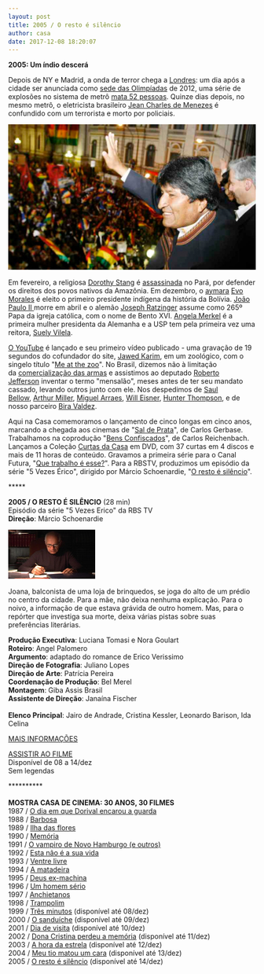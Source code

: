 ```yaml
---
layout: post
title: 2005 / O resto é silêncio
author: casa
date: 2017-12-08 18:20:07
---
```

**2005: Um índio descerá**

Depois de NY e Madrid, a onda de terror chega a [Londres](https://www.theguardian.com/uk/2005/jul/08/terrorism.july74): um dia após a cidade ser anunciada como [sede das Olimpíadas](https://www.youtube.com/watch?v=nM0012jVK0w) de 2012, uma série de explosões no sistema de metrô [mata 52 pessoas](http://www.bbc.com/news/uk-33253598). Quinze dias depois, no mesmo metrô, o eletricista brasileiro [Jean Charles de Menezes](https://www.youtube.com/watch?v=RgmGqNeNywk) é confundido com um terrorista e morto por policiais.

![](/uploads/evo.jpg)

Em fevereiro, a religiosa [Dorothy Stang](https://pt.wikipedia.org/wiki/Dorothy_Stang) é [assassinada](https://youtu.be/bg7HJa3NE8g) no Pará, por defender os direitos dos povos nativos da Amazônia. Em dezembro, o [aymara](https://pt.wikipedia.org/wiki/Aimar%C3%A1s) [Evo Morales](https://pt.wikipedia.org/wiki/Evo_Morales) é eleito o primeiro presidente indígena da história da Bolívia. [João Paulo II ](https://www.youtube.com/watch?v=BsKgohal1ck)morre em abril e o alemão [Joseph Ratzinger](https://pt.wikipedia.org/wiki/Papa_Bento_XVI) assume como 265º Papa da igreja católica, com o nome de Bento XVI. [Angela Merkel](https://pt.wikipedia.org/wiki/Angela_Merkel) é a primeira mulher presidenta da Alemanha e a USP tem pela primeira vez uma reitora, [Suely Vilela](https://pt.wikipedia.org/wiki/Suely_Vilela).

[O YouTube](https://pt.wikipedia.org/wiki/YouTube) é lançado e seu primeiro vídeo publicado - uma gravação de 19 segundos do cofundador do site, [Jawed Karim](https://pt.wikipedia.org/wiki/Jawed_Karim), em um zoológico, com o singelo título "[Me at the zoo](https://www.youtube.com/watch?v=jNQXAC9IVRw)". No Brasil, dizemos não à limitação da [comercialização das armas](https://pt.wikipedia.org/wiki/Referendo_no_Brasil_em_2005) e assistimos ao deputado [Roberto Jefferson](https://www.pragmatismopolitico.com.br/2016/04/corrupto-confesso-roberto-jefferson-volta-a-camara-chora-e-pede-impeachment-de-dilma.html) inventar o termo "mensalão", meses antes de ter seu mandato cassado, levando outros junto com ele. Nos despedimos de [Saul Bellow](https://pt.wikipedia.org/wiki/Saul_Bellow), [Arthur Miller](https://pt.wikipedia.org/wiki/Arthur_Miller), [Miguel Arraes](https://pt.wikipedia.org/wiki/Miguel_Arraes), [Will Eisner](https://pt.wikipedia.org/wiki/Will_Eisner), [Hunter Thompson](https://pt.wikipedia.org/wiki/Hunter_S._Thompson), e de nosso parceiro [Bira Valdez](https://pt.wikipedia.org/wiki/Bira_Valdez).

Aqui na Casa comemoramos o lançamento de cinco longas em cinco anos, marcando a chegada aos cinemas de "[Sal de Prata](https://www.casacinepoa.com.br/filmes/sal-de-prata/)", de Carlos Gerbase. Trabalhamos na coprodução "[Bens Confiscados](https://www.casacinepoa.com.br/filmes/bens-confiscados/)", de Carlos Reichenbach. Lançamos a Coleção [Curtas da Casa](https://www.tribunapr.com.br/mais-pop/caixa-de-dvd-traz-os-curtas-da-casa-de-cinema-de-porto-alegre/) em DVD, com 37 curtas em 4 discos e mais de 11 horas de conteúdo. Gravamos a primeira série para o Canal Futura, "[Que trabalho é esse?](https://www.casacinepoa.com.br/filmes/que-direito/)". Para a RBSTV, produzimos um episódio da série "5 Vezes Érico", dirigido por Márcio Schoenardie, "[O resto é silêncio](https://www.casacinepoa.com.br/filmes/o-resto-%C3%A9-sil%C3%AAncio/)".

\*\*\*\**

**2005 / O RESTO É SILÊNCIO** (28 min)\
Episódio da série "5 Vezes Erico" da RBS TV\
**Direção**: Márcio Schoenardie

![](/uploads/restsil-im.jpg)

Joana, balconista de uma loja de brinquedos, se joga do alto de um prédio no centro da cidade. Para a mãe, não deixa nenhuma explicação. Para o noivo, a informação de que estava grávida de outro homem. Mas, para o repórter que investiga sua morte, deixa várias pistas sobre suas preferências literárias.

**Produção Executiva**: Luciana Tomasi e Nora Goulart\
**Roteiro**: Angel Palomero\
**Argumento**: adaptado do romance de Erico Verissimo\
**Direção de Fotografia**: Juliano Lopes\
**Direção de Arte**: Patrícia Pereira\
**Coordenação de Produção**: Bel Merel\
**Montagem**: Giba Assis Brasil\
**Assistente de Direção**: Janaína Fischer\
\
**Elenco Principal**: Jairo de Andrade, Cristina Kessler, Leonardo Barison, Ida Celina

[MAIS INFORMAÇÕES](https://www.casacinepoa.com.br/filmes/o-resto-%C3%A9-sil%C3%AAncio/)

[ASSISTIR AO FILME](https://vimeo.com/239639386)\
Disponível de 08 a 14/dez\
Sem legendas

\*\*\*\*\*\*\*\*\*\*\
\
**MOSTRA CASA DE CINEMA: 30 ANOS, 30 FILMES**\
1987 / [O dia em que Dorival encarou a guarda](https://www.casacinepoa.com.br/blog/2017-11-20-1986-87-o-dia-em-que-dorival-encarou-a-guarda/)\
1988 / [Barbosa](https://www.casacinepoa.com.br/blog/2017-11-21-1988-barbosa/)[](http://www.casacinepoa.com.br/o-blog/casa-30-anos/1988-barbosa)\
1989 / [Ilha das flores](https://www.casacinepoa.com.br/blog/2017-11-22-1989-ilha-das-flores/)\
1990 / [Memória](https://www.casacinepoa.com.br/blog/2017-11-23-1990-mem%C3%B3ria/)\
1991 / [O vampiro de Novo Hamburgo (e outros)](https://www.casacinepoa.com.br/blog/2017-11-24-1991-o-vampiro-de-novo-hamburgo-e-outros/)\
1992 / [Esta não é a sua vida](https://www.casacinepoa.com.br/blog/2017-11-25-1992-esta-n%C3%A3o-%C3%A9-a-sua-vida/)\
1993 / [Ventre livre](https://www.casacinepoa.com.br/blog/2017-11-26-1993-ventre-livre/)\
1994 / [A matadeira](https://www.casacinepoa.com.br/blog/2017-11-27-1994-a-matadeira/)\
1995 / [Deus ex-machina](https://www.casacinepoa.com.br/blog/2017-11-28-1995-deus-ex-machina/)\
1996 / [Um homem sério](https://www.casacinepoa.com.br/blog/2017-11-29-1996-um-homem-s%C3%A9rio/)\
1997 / [Anchietanos](https://www.casacinepoa.com.br/blog/2017-11-30-1997-anchietanos/)\
1998 / [Trampolim](https://www.casacinepoa.com.br/blog/2017-12-01-1998-trampolim/)\
1999 / [Três minutos](https://vimeo.com/240196565) (disponível até 08/dez)\
2000 / [O sanduíche](https://vimeo.com/240198939) (disponível até 09/dez)\
2001 / [Dia de visita](https://vimeo.com/243380072) (disponível até 10/dez)\
2002 / [Dona Cristina perdeu a memória](https://vimeo.com/240478265) (disponível até 11/dez)\
2003 / [A hora da estrela](https://vimeo.com/240483001) (disponível até 12/dez)\
2004 / [Meu tio matou um cara](https://vimeo.com/244319891) (disponível até 13/dez)\
2005 / [O resto é silêncio](https://vimeo.com/239639386) (disponível até 14/dez)
